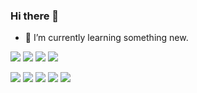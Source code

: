 ### Hi there 👋


- 🌱 I’m currently learning something new.


<!--
**shjung84/shjung84** is a ✨ _special_ ✨ repository because its `README.md` (this file) appears on your GitHub profile.

Here are some ideas to get you started:

- 🔭 I’m currently working on Web Publisher.
- 😄 I’m learning iOS, Swift.
- 👯 I’m looking to collaborate on ...
- 🤔 I’m looking for help with ...
- 💬 Ask me about ...
- 📫 How to reach me: ...
- 😄 Pronouns: ...
- ⚡ Fun fact: ...
-->
<p>
  <img src="https://img.shields.io/badge/vue.js-4FC08D?style=for-the-badge&logo=vue.js&logoColor=white">
  <img src="https://img.shields.io/badge/react-61DAFB?style=for-the-badge&logo=React&logoColor=white">
  <img src="https://img.shields.io/badge/Pug-A86454?style=for-the-badge&amp;logo=Pug&amp;logoColor=white" />
  <img src="https://img.shields.io/badge/Flutter-02569B?style=for-the-badge&amp;logo=Swift&amp;logoColor=white" />
</p>
<p>
   <img src="https://img.shields.io/badge/Saas-CC6699?style=for-the-badge&logo=saas&logoColor=white">
  <img src="https://img.shields.io/badge/html5-E34F26?style=for-the-badge&logo=html5&logoColor=white">
  <img src="https://img.shields.io/badge/css3-1572B6?style=for-the-badge&logo=css3&logoColor=white">
  <img src="https://img.shields.io/badge/JavaScript-f7df1e?style=for-the-badge&logo=JavaScript&logoColor=white">
  <img src="https://img.shields.io/badge/jQuery-0769ad?style=for-the-badge&logo=jQuery&logoColor=white">
</p>



<!-- pug, assa, scss -->
